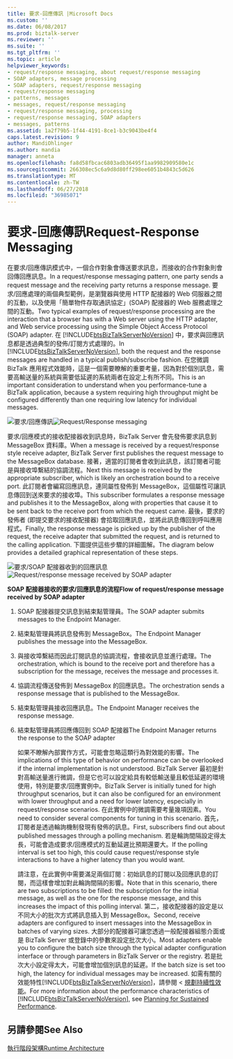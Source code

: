 ```yaml
---
title: 要求-回應傳訊 |Microsoft Docs
ms.custom: ''
ms.date: 06/08/2017
ms.prod: biztalk-server
ms.reviewer: ''
ms.suite: ''
ms.tgt_pltfrm: ''
ms.topic: article
helpviewer_keywords:
- request/response messaging, about request/response messaging
- SOAP adapters, message processing
- SOAP adapters, request/response messaging
- request/response messaging
- patterns, messages
- messages, request/response messaging
- request/response messaging, processing
- request/response messaging, SOAP adapters
- messages, patterns
ms.assetid: 1a2f79b5-1f44-4191-8ce1-b3c9043be4f4
caps.latest.revision: 9
author: MandiOhlinger
ms.author: mandia
manager: anneta
ms.openlocfilehash: fa8d58fbcac6803adb36495f1aa9982909580e1c
ms.sourcegitcommit: 266308ec5c6a9d8d80ff298ee6051b4843c5d626
ms.translationtype: MT
ms.contentlocale: zh-TW
ms.lasthandoff: 06/27/2018
ms.locfileid: "36985071"
---
```

# <a name="request-response-messaging"></a><span data-ttu-id="d65ca-102">要求-回應傳訊</span><span class="sxs-lookup"><span data-stu-id="d65ca-102">Request-Response Messaging</span></span>
<span data-ttu-id="d65ca-103">在要求/回應傳訊模式中，一個合作對象會傳送要求訊息，而接收的合作對象則會回傳回應訊息。</span><span class="sxs-lookup"><span data-stu-id="d65ca-103">In a request/response messaging pattern, one party sends a request message and the receiving party returns a response message.</span></span> <span data-ttu-id="d65ca-104">要求/回應處理的兩個典型範例，是瀏覽器與使用 HTTP 配接器的 Web 伺服器之間的互動，以及使用「簡單物件存取通訊協定」(SOAP) 配接器的 Web 服務處理之間的互動。</span><span class="sxs-lookup"><span data-stu-id="d65ca-104">Two typical examples of request/response processing are the interaction that a browser has with a Web server using the HTTP adapter, and Web service processing using the Simple Object Access Protocol (SOAP) adapter.</span></span> <span data-ttu-id="d65ca-105">在 [!INCLUDE[btsBizTalkServerNoVersion](../includes/btsbiztalkservernoversion-md.md)] 中，要求與回應訊息都是透過典型的發佈/訂閱方式處理的。</span><span class="sxs-lookup"><span data-stu-id="d65ca-105">In [!INCLUDE[btsBizTalkServerNoVersion](../includes/btsbiztalkservernoversion-md.md)], both the request and the response messages are handled in a typical publish/subscribe fashion.</span></span> <span data-ttu-id="d65ca-106">在您微調 BizTalk 應用程式效能時，這是一個需要瞭解的重要考量，因為對於個別訊息，需要高輸送量的系統與需要低延遲的系統兩者在設定上有所不同。</span><span class="sxs-lookup"><span data-stu-id="d65ca-106">This is an important consideration to understand when you performance-tune a BizTalk application, because a system requiring high throughput might be configured differently than one requiring low latency for individual messages.</span></span>  
  
 <span data-ttu-id="d65ca-107">![要求&#47;回應傳訊](../core/media/arch-request-response-1.gif "arch_request-回應-1")</span><span class="sxs-lookup"><span data-stu-id="d65ca-107">![Request&#47;Response messaging](../core/media/arch-request-response-1.gif "arch_request-response-1")</span></span>  
  
 <span data-ttu-id="d65ca-108">要求/回應模式的接收配接器收到訊息時，BizTalk Server 會先發佈要求訊息到 MessageBox 資料庫。</span><span class="sxs-lookup"><span data-stu-id="d65ca-108">When a message is received by a request/response style receive adapter, BizTalk Server first publishes the request message to the MessageBox database.</span></span> <span data-ttu-id="d65ca-109">接著，適當的訂閱者會收到此訊息，該訂閱者可能是與接收埠繫結的協調流程。</span><span class="sxs-lookup"><span data-stu-id="d65ca-109">Next this message is received by the appropriate subscriber, which is likely an orchestration bound to a receive port.</span></span> <span data-ttu-id="d65ca-110">此訂閱者會編寫回應訊息，連同屬性發佈到 MessageBox，這個屬性可讓訊息傳回到送來要求的接收埠。</span><span class="sxs-lookup"><span data-stu-id="d65ca-110">This subscriber formulates a response message and publishes it to the MessageBox, along with properties that cause it to be sent back to the receive port from which the request came.</span></span> <span data-ttu-id="d65ca-111">最後，要求的發佈者 (即提交要求的接收配接器) 會拾取回應訊息，並將此訊息傳回到呼叫應用程式。</span><span class="sxs-lookup"><span data-stu-id="d65ca-111">Finally, the response message is picked up by the publisher of the request, the receive adapter that submitted the request, and is returned to the calling application.</span></span> <span data-ttu-id="d65ca-112">下圖提供這些步驟的詳細圖解。</span><span class="sxs-lookup"><span data-stu-id="d65ca-112">The diagram below provides a detailed graphical representation of these steps.</span></span>  
  
 <span data-ttu-id="d65ca-113">![要求&#47;SOAP 配接器收到的回應訊息](../core/media/arch-request-response-2.gif "arch_request 回應 2")</span><span class="sxs-lookup"><span data-stu-id="d65ca-113">![Request&#47;response message received by SOAP adapter](../core/media/arch-request-response-2.gif "arch_request-response-2")</span></span>  
  
 <span data-ttu-id="d65ca-114">**SOAP 配接器接收的要求/回應訊息的流程**</span><span class="sxs-lookup"><span data-stu-id="d65ca-114">**Flow of request/response message received by SOAP adapter**</span></span>  
  
1. <span data-ttu-id="d65ca-115">SOAP 配接器提交訊息到結束點管理員。</span><span class="sxs-lookup"><span data-stu-id="d65ca-115">The SOAP adapter submits messages to the Endpoint Manager.</span></span>  
  
2. <span data-ttu-id="d65ca-116">結束點管理員將訊息發佈到 MessageBox。</span><span class="sxs-lookup"><span data-stu-id="d65ca-116">The Endpoint Manager publishes the message into the MessageBox.</span></span>  
  
3. <span data-ttu-id="d65ca-117">與接收埠繫結而因此訂閱訊息的協調流程，會接收訊息並進行處理。</span><span class="sxs-lookup"><span data-stu-id="d65ca-117">The orchestration, which is bound to the receive port and therefore has a subscription for the message, receives the message and processes it.</span></span>  
  
4. <span data-ttu-id="d65ca-118">協調流程傳送發佈到 MessageBox 的回應訊息。</span><span class="sxs-lookup"><span data-stu-id="d65ca-118">The orchestration sends a response message that is published to the MessageBox.</span></span>  
  
5. <span data-ttu-id="d65ca-119">結束點管理員接收回應訊息。</span><span class="sxs-lookup"><span data-stu-id="d65ca-119">The Endpoint Manager receives the response message.</span></span>  
  
6. <span data-ttu-id="d65ca-120">結束點管理員將回應傳回到 SOAP 配接器</span><span class="sxs-lookup"><span data-stu-id="d65ca-120">The Endpoint Manager returns the response to the SOAP adapter</span></span>  
  
   <span data-ttu-id="d65ca-121">如果不瞭解內部實作方式，可能會忽略這類行為對效能的影響。</span><span class="sxs-lookup"><span data-stu-id="d65ca-121">The implications of this type of behavior on performance can be overlooked if the internal implementation is not understood.</span></span> <span data-ttu-id="d65ca-122">BizTalk Server 最初是針對高輸送量進行微調，但是它也可以設定給具有較低輸送量且較低延遲的環境使用，特別是要求/回應實例中。</span><span class="sxs-lookup"><span data-stu-id="d65ca-122">BizTalk Server is initially tuned for high throughput scenarios, but it can also be configured for an environment with lower throughput and a need for lower latency, especially in request/response scenarios.</span></span> <span data-ttu-id="d65ca-123">在此實例中的微調需要考量幾項因素。</span><span class="sxs-lookup"><span data-stu-id="d65ca-123">You need to consider several components for tuning in this scenario.</span></span> <span data-ttu-id="d65ca-124">首先，訂閱者是透過輪詢機制發現有發佈的訊息。</span><span class="sxs-lookup"><span data-stu-id="d65ca-124">First, subscribers find out about published messages through a polling mechanism.</span></span> <span data-ttu-id="d65ca-125">若是輪詢間隔設定得太長，可能會造成要求/回應模式的互動延遲比預期還要大。</span><span class="sxs-lookup"><span data-stu-id="d65ca-125">If the polling interval is set too high, this could cause request/response style interactions to have a higher latency than you would want.</span></span>  
  
   <span data-ttu-id="d65ca-126">請注意，在此實例中需要滿足兩個訂閱：初始訊息的訂閱以及回應訊息的訂閱，而這樣會增加對此輪詢間隔的影響。</span><span class="sxs-lookup"><span data-stu-id="d65ca-126">Note that in this scenario, there are two subscriptions to be filled: the subscription for the initial message, as well as the one for the response message, and this increases the impact of this polling interval.</span></span> <span data-ttu-id="d65ca-127">第二，接收配接器的設定是以不同大小的批次方式將訊息插入到 MessageBox。</span><span class="sxs-lookup"><span data-stu-id="d65ca-127">Second, receive adapters are configured to insert messages into the MessageBox in batches of varying sizes.</span></span> <span data-ttu-id="d65ca-128">大部分的配接器可讓您透過一般配接器組態介面或是 BizTalk Server 或登錄中的參數來設定批次大小。</span><span class="sxs-lookup"><span data-stu-id="d65ca-128">Most adapters enable you to configure the batch size through the typical adapter configuration interface or through parameters in BizTalk Server or the registry.</span></span> <span data-ttu-id="d65ca-129">若是批次大小設定得太大，可能會增加個別訊息的延遲。</span><span class="sxs-lookup"><span data-stu-id="d65ca-129">If the batch size is set too high, the latency for individual messages may be increased.</span></span> <span data-ttu-id="d65ca-130">如需有關的效能特性[!INCLUDE[btsBizTalkServerNoVersion](../includes/btsbiztalkservernoversion-md.md)]，請參閱 <<c2> [ 規劃持續性效能](../core/planning-for-sustained-performance.md)。</span><span class="sxs-lookup"><span data-stu-id="d65ca-130">For more information about the performance characteristics of [!INCLUDE[btsBizTalkServerNoVersion](../includes/btsbiztalkservernoversion-md.md)], see [Planning for Sustained Performance](../core/planning-for-sustained-performance.md).</span></span>  
  
## <a name="see-also"></a><span data-ttu-id="d65ca-131">另請參閱</span><span class="sxs-lookup"><span data-stu-id="d65ca-131">See Also</span></span>  
 [<span data-ttu-id="d65ca-132">執行階段架構</span><span class="sxs-lookup"><span data-stu-id="d65ca-132">Runtime Architecture</span></span>](../core/runtime-architecture.md)
